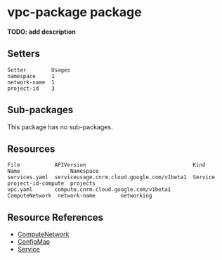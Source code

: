 # vpc-package package

**TODO: add description**

## Setters

```
Setter        Usages
namespace     1
network-name  1
project-id    3
```

## Sub-packages

This package has no sub-packages.

## Resources

```
File           APIVersion                                  Kind            Name                Namespace
services.yaml  serviceusage.cnrm.cloud.google.com/v1beta1  Service         project-id-compute  projects
vpc.yaml       compute.cnrm.cloud.google.com/v1beta1       ComputeNetwork  network-name        networking
```

## Resource References

- [ComputeNetwork](https://cloud.google.com/config-connector/docs/reference/resource-docs/compute/computenetwork)
- [ConfigMap](https://kubernetes.io/docs/reference/generated/kubernetes-api/v1.21/#configmap-v1-core)
- [Service](https://cloud.google.com/config-connector/docs/reference/resource-docs/serviceusage/service)

